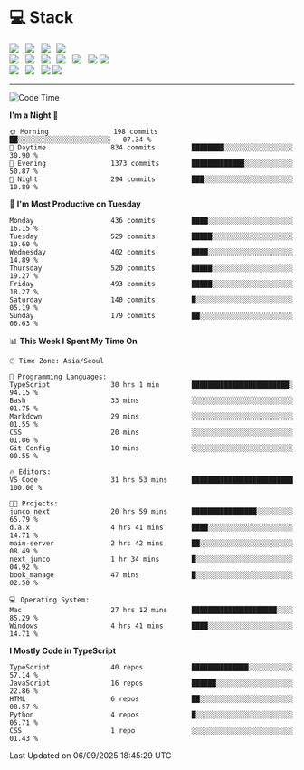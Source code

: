 <h1>💻 Stack</h1>
<div>
 <!-- badge : https://shields.io/ -->
 <!-- icon : https://simpleicons.org/?q=Get -->
 <img src="https://img.shields.io/badge/HTML5-e74c3c?style=flat-square&logo=HTML5&logoColor=white"/> &nbsp 
 <img src="https://img.shields.io/badge/CSS3-0A84FF?style=flat-square&logo=CSS3&logoColor=white"/> &nbsp 
 <img src="https://img.shields.io/badge/JavaScript-FFCD11?style=flat-square&logo=JavaScript&logoColor=white"/> &nbsp 
 <img src="https://img.shields.io/badge/TypeScript-3075C0?style=flat-square&logo=TypeScript&logoColor=white"/>
 <br/>
 <img src="https://img.shields.io/badge/Next-000000?style=flat-square&logo=nextdotjs&logoColor=white"/> &nbsp 
 <img src="https://img.shields.io/badge/React-00BCF6?style=flat-square&logo=React&logoColor=white"/> &nbsp 
 <img src="https://img.shields.io/badge/Redux-764ABC?style=flat-square&logo=Redux&logoColor=white"/> &nbsp
 <img src="https://img.shields.io/badge/Recoil-3578E5?style=flat-square&logo=recoil&logoColor=white"/> &nbsp
 <img src="https://img.shields.io/badge/React-Query-FF4154?style=flat-square&logo=reactquery&logoColor=white"/> &nbsp 
 <img src="https://img.shields.io/badge/styled%2Dcomponents-DB7093?style=flat-square&logo=styled%2Dcomponents&logoColor=white"/>
 <img src="https://img.shields.io/badge/CSS Modules-000000?style=flat-square&logo=CSS Modules&logoColor=white"/> &nbsp 
 <br/>
 <img src="https://img.shields.io/badge/Node-339933?style=flat-square&logo=Node.js&logoColor=white"/> &nbsp 
 <img src="https://img.shields.io/badge/Express-000000?style=flat-square&logo=Express&logoColor=white"/> &nbsp 
 <img src="https://img.shields.io/badge/MongoDB-47A248?style=flat-square&logo=MongoDB&logoColor=white"/>
 <img src="https://img.shields.io/badge/MariaDB-003545?style=flat-square&logo=mariadb&logoColor=white"/>
</div>

<hr>

<!--START_SECTION:waka-->
![Code Time](http://img.shields.io/badge/Code%20Time-2%2C852%20hrs%2012%20mins-blue)

**I'm a Night 🦉** 

```text
🌞 Morning                198 commits         ██░░░░░░░░░░░░░░░░░░░░░░░   07.34 % 
🌆 Daytime                834 commits         ████████░░░░░░░░░░░░░░░░░   30.90 % 
🌃 Evening                1373 commits        █████████████░░░░░░░░░░░░   50.87 % 
🌙 Night                  294 commits         ███░░░░░░░░░░░░░░░░░░░░░░   10.89 % 
```
📅 **I'm Most Productive on Tuesday** 

```text
Monday                   436 commits         ████░░░░░░░░░░░░░░░░░░░░░   16.15 % 
Tuesday                  529 commits         █████░░░░░░░░░░░░░░░░░░░░   19.60 % 
Wednesday                402 commits         ████░░░░░░░░░░░░░░░░░░░░░   14.89 % 
Thursday                 520 commits         █████░░░░░░░░░░░░░░░░░░░░   19.27 % 
Friday                   493 commits         █████░░░░░░░░░░░░░░░░░░░░   18.27 % 
Saturday                 140 commits         █░░░░░░░░░░░░░░░░░░░░░░░░   05.19 % 
Sunday                   179 commits         ██░░░░░░░░░░░░░░░░░░░░░░░   06.63 % 
```


📊 **This Week I Spent My Time On** 

```text
🕑︎ Time Zone: Asia/Seoul

💬 Programming Languages: 
TypeScript               30 hrs 1 min        ████████████████████████░   94.15 % 
Bash                     33 mins             ░░░░░░░░░░░░░░░░░░░░░░░░░   01.75 % 
Markdown                 29 mins             ░░░░░░░░░░░░░░░░░░░░░░░░░   01.55 % 
CSS                      20 mins             ░░░░░░░░░░░░░░░░░░░░░░░░░   01.06 % 
Git Config               10 mins             ░░░░░░░░░░░░░░░░░░░░░░░░░   00.55 % 

🔥 Editors: 
VS Code                  31 hrs 53 mins      █████████████████████████   100.00 % 

🐱‍💻 Projects: 
junco_next               20 hrs 59 mins      ████████████████░░░░░░░░░   65.79 % 
d.a.x                    4 hrs 41 mins       ████░░░░░░░░░░░░░░░░░░░░░   14.71 % 
main-server              2 hrs 42 mins       ██░░░░░░░░░░░░░░░░░░░░░░░   08.49 % 
next_junco               1 hr 34 mins        █░░░░░░░░░░░░░░░░░░░░░░░░   04.92 % 
book_manage              47 mins             █░░░░░░░░░░░░░░░░░░░░░░░░   02.50 % 

💻 Operating System: 
Mac                      27 hrs 12 mins      █████████████████████░░░░   85.29 % 
Windows                  4 hrs 41 mins       ████░░░░░░░░░░░░░░░░░░░░░   14.71 % 
```

**I Mostly Code in TypeScript** 

```text
TypeScript               40 repos            ██████████████░░░░░░░░░░░   57.14 % 
JavaScript               16 repos            ██████░░░░░░░░░░░░░░░░░░░   22.86 % 
HTML                     6 repos             ██░░░░░░░░░░░░░░░░░░░░░░░   08.57 % 
Python                   4 repos             █░░░░░░░░░░░░░░░░░░░░░░░░   05.71 % 
CSS                      1 repo              ░░░░░░░░░░░░░░░░░░░░░░░░░   01.43 % 
```




 Last Updated on 06/09/2025 18:45:29 UTC
<!--END_SECTION:waka-->
